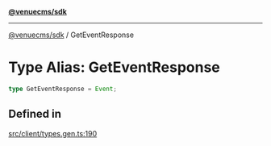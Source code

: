 [**@venuecms/sdk**](../Index.md)

***

[@venuecms/sdk](../Index.md) / GetEventResponse

# Type Alias: GetEventResponse

```ts
type GetEventResponse = Event;
```

## Defined in

[src/client/types.gen.ts:190](https://github.com/venuecms/sdk/blob/7543b83415eb4130a2d88204751cb0c3e7f6d4ab/src/client/types.gen.ts#L190)
